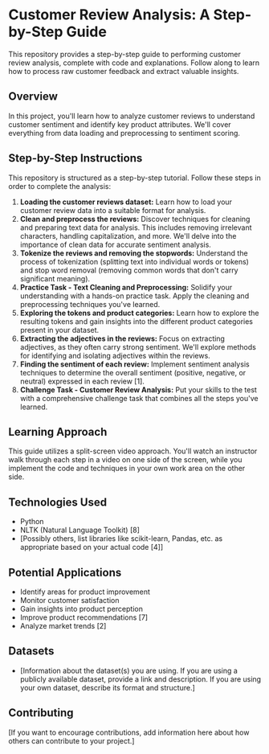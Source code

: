 # Customer Review Analysis: A Step-by-Step Guide

This repository provides a step-by-step guide to performing customer review analysis, complete with code and explanations.  Follow along to learn how to process raw customer feedback and extract valuable insights.

## Overview

In this project, you'll learn how to analyze customer reviews to understand customer sentiment and identify key product attributes. We'll cover everything from data loading and preprocessing to sentiment scoring.

## Step-by-Step Instructions

This repository is structured as a step-by-step tutorial. Follow these steps in order to complete the analysis:

1.  **Loading the customer reviews dataset:** Learn how to load your customer review data into a suitable format for analysis.
2.  **Clean and preprocess the reviews:** Discover techniques for cleaning and preparing text data for analysis. This includes removing irrelevant characters, handling capitalization, and more.  We'll delve into the importance of clean data for accurate sentiment analysis.
3.  **Tokenize the reviews and removing the stopwords:** Understand the process of tokenization (splitting text into individual words or tokens) and stop word removal (removing common words that don't carry significant meaning).
4.  **Practice Task - Text Cleaning and Preprocessing:** Solidify your understanding with a hands-on practice task. Apply the cleaning and preprocessing techniques you've learned.
5.  **Exploring the tokens and product categories:** Learn how to explore the resulting tokens and gain insights into the different product categories present in your dataset.
6.  **Extracting the adjectives in the reviews:** Focus on extracting adjectives, as they often carry strong sentiment.  We'll explore methods for identifying and isolating adjectives within the reviews.
7.  **Finding the sentiment of each review:** Implement sentiment analysis techniques to determine the overall sentiment (positive, negative, or neutral) expressed in each review [1].
8.  **Challenge Task - Customer Review Analysis:** Put your skills to the test with a comprehensive challenge task that combines all the steps you've learned.

## Learning Approach

This guide utilizes a split-screen video approach. You'll watch an instructor walk through each step in a video on one side of the screen, while you implement the code and techniques in your own work area on the other side.

## Technologies Used

*   Python
*   NLTK (Natural Language Toolkit) [8]
*   \[Possibly others, list libraries like scikit-learn, Pandas, etc. as appropriate based on your actual code [4]]

## Potential Applications

*   Identify areas for product improvement
*   Monitor customer satisfaction
*   Gain insights into product perception
*   Improve product recommendations [7]
*   Analyze market trends [2]

## Datasets

*   \[Information about the dataset(s) you are using.  If you are using a publicly available dataset, provide a link and description. If you are using your own dataset, describe its format and structure.]

## Contributing

\[If you want to encourage contributions, add information here about how others can contribute to your project.]
